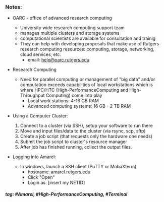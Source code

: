 ### Notes:

- OARC - office of advanced research computing
	- University wide research computing support team
	- manages multiple clusters and storage systems
	- computational scientists are available for consultation and trainig
	- They can help with developing proposals that make use of  Rutgers research computing resources: computing, storage,  networking, cloud services, etc.
		- email: help@oarc.rutgers.edu
	
- Research Computing
	- Need for parallel computing or management of "big data" and/or computation exceeds capabilities of local workstations which is where HPC/HTC (High-PerformanceComputing and High-Throughput Computing) come into play
		- Local work stations: 4-16 GB RAM
		- Advanced computing systems: 16 GB - 2 TB RAM
	
- Using a Computer Cluster:
	1. Connect to a cluster (via SSH), setup your software to run there
	2. Move and input files/data to the cluster (via rsync, scp, sftp)
	3. Create a job script (that requests only the hardware one needs)
	4. Submit the job script to cluster's resource manager 
	5. After job has finished running, collect the output files.
	
- Logging into Amarel:
	- In windows, launch a SSH client (PuTTY or MobaXterm)
		- hostname: amarel.rutgers.edu
		- Click "Open"
		- Login as: [insert my NETID]


##### tag: #Amarel, #High-PerformanceComputing, #Terminal 